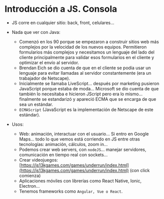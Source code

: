 # Introducción a JS. Consola

- JS corre en cualquier sitio: back, front, celulares…
- Nada que ver con Java:
    - Comenzó en los 90 porque se empezaron a construir sitios web más complejos por la velocidad de los nuevos equipos. Permitieron formularios más complejos y necesitamos un lenguaje del lado del cliente principalmente para validar esos formularios en el cliente y optimizar el envío al servidor.
    - Brendan Eich se dio cuenta de que en el cliente se podía usar un lenguaje para evitar llamadas al servidor constantemente (era un trabajador de Netscape).
    - Inicialmente se llamaba LiveScript… después por marketing pusieron JavaScript porque estaba de moda… Microsoft se dio cuenta de que también lo necesitaba e hicieron JScript pero era lo mismo… finalmente se estandarizó y apareció ECMA que se encarga de que sea un estándar.
    - `ECMAScript` (JavaScript es la implementación de Netscape de este estándar).

- Usos:
    - Web: animación, interactuar con el usuario… Si entro en Google Maps… todo lo que vemos está corriendo en JS entre otras tecnologías: animación, cálculos, zoom in…
    - Podemos crear web servers, con `nodeJS`… manejar servidores, comunicación en tiempo real con sockets…
    - Crear videojuegos: [https://js13kgames.com/games/underrun/index.html](https://js13kgames.com/games/underrun/index.html) (con click comienza)
    - Aplicaciones móviles con librerías como React Native, Ionic, Electron…
    - Tenemos frameworks como `Angular, Vue o React`.